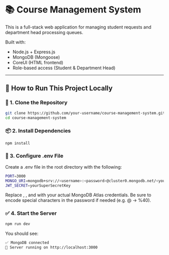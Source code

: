 # 📚 Course Management System

This is a full-stack web application for managing student requests and department head processing queues.

Built with:
- Node.js + Express.js
- MongoDB (Mongoose)
- CoreUI (HTML frontend)
- Role-based access (Student & Department Head)

---

## 🚀 How to Run This Project Locally

### 🔧 1. Clone the Repository

```bash
git clone https://github.com/your-username/course-management-system.git
cd course-management-system
```

### 📦 2. Install Dependencies

```bash
npm install
```

### 🔐 3. Configure .env File
Create a .env file in the root directory with the following:

```bash
PORT=3000
MONGO_URI=mongodb+srv://<username>:<password>@cluster0.mongodb.net/<your-database>?retryWrites=true&w=majority
JWT_SECRET=yourSuperSecretKey
```
Replace <username>, <password>, and <your-database> with your actual MongoDB Atlas credentials.
Be sure to encode special characters in the password if needed (e.g. @ → %40).

### ✅ 4. Start the Server

```bash
npm run dev
```

You should see:
```bash
✅ MongoDB connected
🚀 Server running on http://localhost:3000
```
